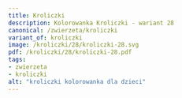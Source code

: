 ```yaml
---
title: Kroliczki
description: Kolorowanka Kroliczki - wariant 28
canonical: /zwierzeta/kroliczki
variant_of: kroliczki
image: /kroliczki/28/kroliczki-28.svg
pdf: /kroliczki/28/kroliczki-28.pdf
tags:
- zwierzeta
- kroliczki
alt: "kroliczki kolorowanka dla dzieci"
---
```

